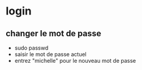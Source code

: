 # login

## changer le mot de passe
- sudo passwd
- saisir le mot de passe actuel
- entrez "michelle" pour le nouveau mot de passe
